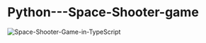 # Python---Space-Shooter-game
![Space-Shooter-Game-in-TypeScript](https://user-images.githubusercontent.com/77020328/116327344-96af4780-a794-11eb-81e1-8ddf0b389ff6.png)
